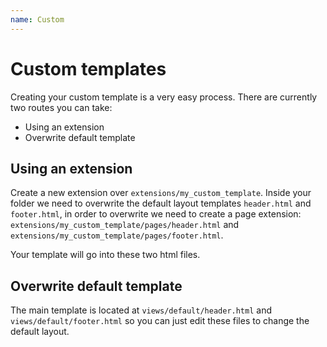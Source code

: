 ```yaml
---
name: Custom
---
```


# Custom templates

Creating your custom template is a very easy process. There are currently two routes you can take:

- Using an extension
- Overwrite default template

## Using an extension

Create a new extension over `extensions/my_custom_template`. Inside your folder we need to overwrite the default layout templates `header.html` and `footer.html`, in order to overwrite we need to create a page extension: `extensions/my_custom_template/pages/header.html` and `extensions/my_custom_template/pages/footer.html`.

Your template will go into these two html files.

## Overwrite default template

The main template is located at `views/default/header.html` and `views/default/footer.html` so you can just edit these files to change the default layout.
